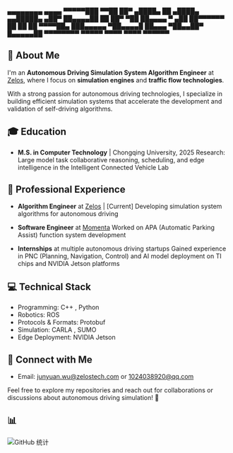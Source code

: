 
 ▄▄▄▄▄▄▄▄            ▄▄▄▄
 ▀▀▀▀▀███            ▀▀██
     ██▀    ▄████▄     ██       ▄████▄   ▄▄█████▄
   ▄██▀    ██▄▄▄▄██    ██      ██▀  ▀██  ██▄▄▄▄ ▀
  ▄██      ██▀▀▀▀▀▀    ██      ██    ██   ▀▀▀▀██▄
 ███▄▄▄▄▄  ▀██▄▄▄▄█    ██▄▄▄   ▀██▄▄██▀  █▄▄▄▄▄██
 ▀▀▀▀▀▀▀▀    ▀▀▀▀▀      ▀▀▀▀     ▀▀▀▀     ▀▀▀▀▀▀



## 🚗 About Me
I'm an **Autonomous Driving Simulation System Algorithm Engineer** at [Zelos](https://zelostech.ai/), where I focus on **simulation engines** and **traffic flow technologies**.

With a strong passion for autonomous driving technologies, I specialize in building efficient simulation systems that accelerate the development and validation of self-driving algorithms.

## 🎓 Education
- **M.S. in Computer Technology** | Chongqing University, 2025
  Research: Large model task collaborative reasoning, scheduling, and edge intelligence in the Intelligent Connected Vehicle Lab

## 💼 Professional Experience
- **Algorithm Engineer** at [Zelos](https://zelostech.ai/) | [Current]
  Developing simulation system algorithms for autonomous driving

- **Software Engineer** at [Momenta](https://www.momenta.cn/ch/)
  Worked on APA (Automatic Parking Assist) function system development

- **Internships** at multiple autonomous driving startups
  Gained experience in PNC (Planning, Navigation, Control) and AI model deployment on TI chips and NVIDIA Jetson platforms

## 💻 Technical Stack
- Programming: C++ , Python
- Robotics: ROS
- Protocols & Formats: Protobuf
- Simulation: CARLA , SUMO
- Edge Deployment: NVIDIA Jetson

## 🔗 Connect with Me
- Email: [junyuan.wu@zelostech.com](junyuan.wu@zelostech.com) or [1024038920@qq.com](1024038920@qq.com)

Feel free to explore my repositories and reach out for collaborations or discussions about autonomous driving simulation! 🚀
## 📊
![GitHub 统计](https://github-readme-stats.vercel.app/api?username=hitmachineWu&show_icons=true&theme=radical)

